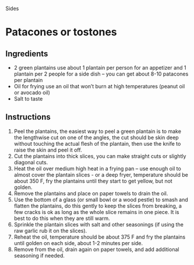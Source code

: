 Sides

# Patacones or tostones

## Ingredients

- 2 green plantains use about 1 plantain per person for an appetizer and 1 plantain per 2 people for a side dish – you can get about 8-10 patacones per plantain
- Oil for frying use an oil that won’t burn at high temperatures (peanut oil or avocado    oil)
- Salt to taste

## Instructions

1. Peel the plantains, the easiest way to peel a green plantain is to make the lengthwise cut on one of the angles, the cut should be skin deep without touching the actual flesh of the plantain, then use the knife to raise the skin and peel it off.
2. Cut the plantains into thick slices, you can make straight cuts or slightly diagonal cuts.
3. Heat the oil over medium high heat in a frying pan – use enough oil to almost cover the plantain slices - or a deep fryer, temperature should be about 350 F, fry the plantains until they start to get yellow, but not golden.
4. Remove the plantains and place on paper towels to drain the oil.
5. Use the bottom of a glass (or small bowl or a wood pestle) to smash and flatten the plantains, do this gently to keep the slices from breaking, a few cracks is ok as long as the whole slice remains in one piece. It is best to do this when they are still warm.
6. Sprinkle the plantain slices with salt and other seasonings (if using the raw garlic rub it on the slices).
7. Reheat the oil, temperature should be about 375 F and fry the plantains until golden on each side, about 1-2 minutes per side.
8. Remove from the oil, drain again on paper towels, and add additional seasoning if needed.
